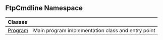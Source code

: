 ## FtpCmdline Namespace

| Classes | |
| :--- | :--- |
| [Program](Program.md 'FtpCmdline.Program') | Main program implementation class and entry point |
